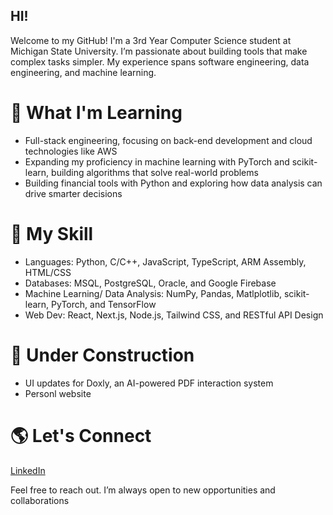 ## HI!

Welcome to my GitHub! I'm a 3rd Year Computer Science student at Michigan State University. I’m passionate about building tools that make complex tasks simpler. My experience spans software engineering, data engineering, and machine learning.

# 🌱 What I'm Learning
- Full-stack engineering, focusing on back-end development and cloud technologies like AWS
- Expanding my proficiency in machine learning with PyTorch and scikit-learn, building algorithms that solve real-world problems
- Building financial tools with Python and exploring how data analysis can drive smarter decisions

# 🔮 My Skill
- Languages: Python, C/C++, JavaScript, TypeScript, ARM Assembly, HTML/CSS
- Databases: MSQL, PostgreSQL, Oracle, and Google Firebase
- Machine Learning/ Data Analysis: NumPy, Pandas, Matlplotlib, scikit-learn, PyTorch, and TensorFlow
- Web Dev: React, Next.js, Node.js, Tailwind CSS, and RESTful API Design

# 🚧 Under Construction
- UI updates for Doxly, an AI-powered PDF interaction system
- Personl website

# 🌎 Let's Connect
[LinkedIn](https://www.linkedin.com/in/rayansh-singh)

Feel free to reach out. I’m always open to new opportunities and collaborations
<!--
**ray-singh/ray-singh** is a ✨ _special_ ✨ repository because its `README.md` (this file) appears on your GitHub profile.

Here are some ideas to get you started:

- 🔭 I’m currently working on ...  
- 🌱 I’m currently learning ...
- 👯 I’m looking to collaborate on ...
- 🤔 I’m looking for help with ...
- 💬 Ask me about ...
- 📫 How to reach me: ...
- 😄 Pronouns: ...
- ⚡ Fun fact: ...
-->
